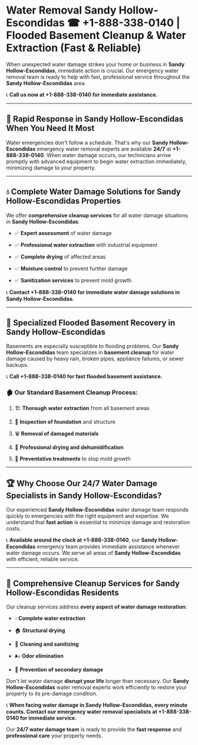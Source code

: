 # Water Removal Sandy Hollow-Escondidas ☎ +1-888-338-0140 | Flooded Basement Cleanup & Water Extraction (Fast & Reliable)

When unexpected water damage strikes your home or business in **Sandy Hollow-Escondidas**, immediate action is crucial. Our emergency water removal team is ready to help with fast, professional service throughout the **Sandy Hollow-Escondidas** area. 

📞 **Call us now at +1-888-338-0140 for immediate assistance.**
---
## 🚀 Rapid Response in Sandy Hollow-Escondidas When You Need It Most
Water emergencies don't follow a schedule. That's why our **Sandy Hollow-Escondidas** emergency water removal experts are available **24/7** at **+1-888-338-0140**. When water damage occurs, our technicians arrive promptly with advanced equipment to begin water extraction immediately, minimizing damage to your property.
---
## 💧 Complete Water Damage Solutions for Sandy Hollow-Escondidas Properties
We offer **comprehensive cleanup services** for all water damage situations in **Sandy Hollow-Escondidas**:
- ✅ **Expert assessment** of water damage  
- ✅ **Professional water extraction** with industrial equipment  
- ✅ **Complete drying** of affected areas  
- ✅ **Moisture control** to prevent further damage  
- ✅ **Sanitization services** to prevent mold growth  
📞 **Contact +1-888-338-0140 for immediate water damage solutions in Sandy Hollow-Escondidas.**
---
## 🌊 Specialized Flooded Basement Recovery in Sandy Hollow-Escondidas
Basements are especially susceptible to flooding problems. Our **Sandy Hollow-Escondidas** team specializes in **basement cleanup** for water damage caused by heavy rain, broken pipes, appliance failures, or sewer backups. 
📞 **Call +1-888-338-0140 for fast flooded basement assistance.**
### 🏚️ Our Standard Basement Cleanup Process:
1. 🏗️ **Thorough water extraction** from all basement areas  
2. 🔎 **Inspection of foundation** and structure  
3. 🗑️ **Removal of damaged materials**  
4. 💨 **Professional drying and dehumidification**  
5. 🚫 **Preventative treatments** to stop mold growth  
---
## 🏆 Why Choose Our 24/7 Water Damage Specialists in Sandy Hollow-Escondidas?
Our experienced **Sandy Hollow-Escondidas** water damage team responds quickly to emergencies with the right equipment and expertise. We understand that **fast action** is essential to minimize damage and restoration costs.
📞 **Available around the clock at +1-888-338-0140**, our **Sandy Hollow-Escondidas** emergency team provides immediate assistance whenever water damage occurs. We serve all areas of **Sandy Hollow-Escondidas** with efficient, reliable service.
---
## 🧹 Comprehensive Cleanup Services for Sandy Hollow-Escondidas Residents
Our cleanup services address **every aspect of water damage restoration**:
- 💧 **Complete water extraction**  
- 🏠 **Structural drying**  
- 🧼 **Cleaning and sanitizing**  
- 🌬️ **Odor elimination**  
- 🚫 **Prevention of secondary damage**  
Don't let water damage **disrupt your life** longer than necessary. Our **Sandy Hollow-Escondidas** water removal experts work efficiently to restore your property to its pre-damage condition.
📞 **When facing water damage in Sandy Hollow-Escondidas, every minute counts. Contact our emergency water removal specialists at +1-888-338-0140 for immediate service.**
Our **24/7 water damage team** is ready to provide the **fast response** and **professional care** your property needs.

